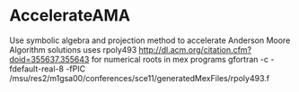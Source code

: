 AccelerateAMA
=============

Use symbolic algebra and projection method to accelerate Anderson Moore Algorithm solutions
uses rpoly493
http://dl.acm.org/citation.cfm?doid=355637.355643
for numerical roots in mex programs
gfortran -c -fdefault-real-8 -fPIC /msu/res2/m1gsa00/conferences/sce11/generatedMexFiles/rpoly493.f 
